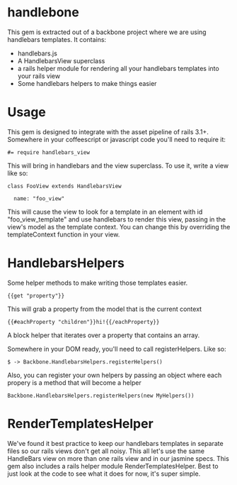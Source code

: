 handlebone
===================

This gem is extracted out of a backbone project where we are using handlebars
templates. It contains:

* handlebars.js
* A HandlebarsView superclass
* a rails helper module for rendering all your handlebars templates into your rails view
* Some handlebars helpers to make things easier

Usage
=====

This gem is designed to integrate with the asset pipeline of rails 3.1+.  Somewhere in your 
coffeescript or javascript code you'll need to require it:

    #= require handlebars_view
    
This will bring in handlebars and the view superclass.  To use it, write a view like so:

    class FooView extends HandlebarsView
    
      name: "foo_view"
      
This will cause the view to look for a template in an element with id "foo_view_template" and use 
handlebars to render this view, passing in the view's model as the template 
context.  You can change this by overriding the templateContext function in your view.

HandlebarsHelpers
=================

Some helper methods to make writing those templates easier. 

    {{get "property"}}

This will grab a property from the model that is the current context

    {{#eachProperty "children"}}hi!{{/eachProperty}}

A block helper that iterates over a property that contains an array.

Somewhere in your DOM ready, you'll need to call registerHelpers.  Like so:

    $ -> Backbone.HandlebarsHelpers.registerHelpers()

Also, you can register your own helpers by passing an object where each propery is a method that will 
become a helper

    Backbone.HandlebarsHelpers.registerHelpers(new MyHelpers())
    
RenderTemplatesHelper
======================

We've found it best practice to keep our handlebars templates  in separate files so our rails 
views don't get all noisy.  This all let's use the same HandleBars view on more than one rails 
view and in our jasmine specs.  This gem also includes a rails helper module RenderTemplatesHelper.
Best to just look at the code to see what it does for now, it's super simple.